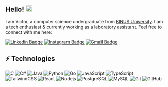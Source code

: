 ## Hello! <img src="https://raw.githubusercontent.com/aemmadi/aemmadi/master/wave.gif" width="20">

I am Victor, a computer science undergraduate from [BINUS University]([https://utdallas.edu/](https://binus.ac.id/)). I am a tech enthusiast & currently working as a laboratory assistant. Feel free to connect with me here:

[![Linkedin Badge](https://img.shields.io/badge/-victorhalimm-blue?style=flat-square&logo=Linkedin&logoColor=white&link=https://www.linkedin.com/in/victorhalimm/)](https://www.linkedin.com/in/victorhalimm/)
[![Instagram Badge](https://img.shields.io/badge/-victorhalim_-purple?style=flat-square&logo=instagram&logoColor=white&link=https://instagram.com/victorhalim_/)](https://instagram.com/victorhalim_)
[![Gmail Badge](https://img.shields.io/badge/-victorhalim18@gmail.com-c14438?style=flat-square&logo=Gmail&logoColor=white&link=mailto:victorhalim18@gmail.com)](mailto:victorhalim18@gmail.com)

## ⚡ Technologies

![C](https://img.shields.io/badge/-C-00599C?style=flat-square&logo=c)
![C#](https://img.shields.io/badge/C%23-239120?style=flat-square&logo=c-sharp&logoColor=white)
![Java](https://img.shields.io/badge/-Java-E34A86?style=flat-square&logo=Java)
![Python](https://img.shields.io/badge/-Python-black?style=flat-square&logo=Python)
![Go](https://img.shields.io/badge/Go-00ADD8?style=flat-square&logo=go&logoColor=white)
![JavaScript](https://img.shields.io/badge/-JavaScript-black?style=flat-square&logo=javascript)
![TypeScript](https://img.shields.io/badge/-TypeScript-007ACC?style=flat-square&logo=typescript)
![TailwindCSS](https://img.shields.io/badge/tailwindcss-0F172A?&logo=tailwindcss)
![React](https://img.shields.io/badge/-React-black?style=flat-square&logo=react)
![Nodejs](https://img.shields.io/badge/-Nodejs-black?style=flat-square&logo=Node.js)
![PostgreSQL](https://img.shields.io/badge/-PostgreSQL-336791?style=flat-square&logo=postgresql)
![MySQL](https://img.shields.io/badge/-MySQL-black?style=flat-square&logo=mysql)
![Git](https://img.shields.io/badge/-Git-black?style=flat-square&logo=git)
![GitHub](https://img.shields.io/badge/-GitHub-181717?style=flat-square&logo=github)

